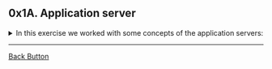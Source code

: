 ## 0x1A. Application server

<details>
<summary>In this exercise we worked with some concepts of the application servers: </summary>
<br>

- Gunicorn
- Flask
- Nginx

</details>

---

[Back Button](https://github.com/FatChicken277/holberton-system_engineering-devops)